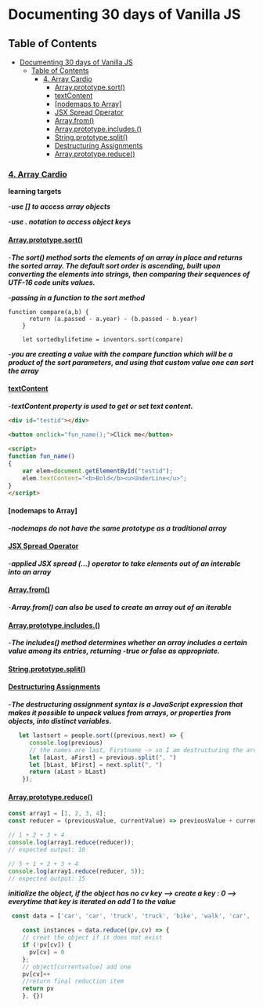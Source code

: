 # Documenting 30 days of Vanilla JS


## Table of Contents
- [Documenting 30 days of Vanilla JS](#documenting-30-days-of-vanilla-js)
  - [Table of Contents](#table-of-contents)
    - [4. Array Cardio](#4-array-cardio)
      - [Array.prototype.sort()](#arrayprototypesort)
      - [textContent](#textcontent)
      - [[nodemaps to Array]](#nodemaps-to-array)
      - [JSX Spread Operator](#jsx-spread-operator)
      - [Array.from()](#arrayfrom)
      - [Array.prototype.includes.()](#arrayprototypeincludes)
      - [String.prototype.split()](#stringprototypesplit)
      - [Destructuring Assignments](#destructuring-assignments)
      - [Array.prototype.reduce()](#arrayprototypereduce)
### [4. Array Cardio](4arraycardio/index-Start.html)
**learning targets**

-***use [] to access array objects***

-***use . notation to access object keys***
#### [Array.prototype.sort()](https://developer.mozilla.org/en-US/docs/Web/JavaScript/Reference/Global_Objects/Array/sort)
-***The sort() method sorts the elements of an array in place and returns the sorted array. The default sort order is ascending, built upon converting the elements into strings, then comparing their sequences of UTF-16 code units values.***

-***passing in a function to the sort method***

``` 
function compare(a,b) {
      return (a.passed - a.year) - (b.passed - b.year)
    }

    let sortedbylifetime = inventors.sort(compare)
```

-***you are creating a value with the compare function which will be a product of the sort parameters, and using that custom value one can sort the array***
#### [textContent](https://tutorialcodeplay.com/javascript/javascript-textcontent.html#:~:text=textContent%20in%20javascript%20textContent%20property%20is,used%20to%20get%20or%20set%20text%20content.)

-***textContent property is used to get or set text content.***
```HTML
<div id="testid"></div>

<button onclick="fun_name();">Click me</button>
	
<script>
function fun_name()
{
	var elem=document.getElementById("testid");
	elem.textContent="<b>Bold</b><u>UnderLine</u>";
}
</script>
```
#### [nodemaps to Array]
-***nodemaps do not have the same prototype as a traditional array***
#### [JSX Spread Operator](https://developer.mozilla.org/en-US/docs/Web/JavaScript/Reference/Operators/Spread_syntax)
-***applied JSX spread (...) operator to take elements out of an interable into an array***
#### [Array.from()](https://developer.mozilla.org/en-US/docs/Web/JavaScript/Reference/Global_Objects/Array/from)
-***Array.from() can also be used to create an array out of an iterable***
#### [Array.prototype.includes.()](https://developer.mozilla.org/en-US/docs/web/javascript/reference/global_objects/array/includes)
-***The includes() method determines whether an array includes a certain value among its entries, returning -true or false as appropriate.***

#### [String.prototype.split()](https://developer.mozilla.org/en-US/docs/Web/JavaScript/Reference/Global_Objects/String/split)
#### [Destructuring Assignments](https://developer.mozilla.org/en-US/docs/Web/JavaScript/Reference/Operators/Destructuring_assignment)
-***The destructuring assignment syntax is a JavaScript expression that makes it possible to unpack values from arrays, or properties from objects, into distinct variables.***
```JavaScript
   let lastsort = people.sort((previous,next) => {
      console.log(previous)
      // the names are last, Firstname -> so I am destructuring the array to reflect this 
      let [aLast, aFirst] = previous.split(", ")
      let [bLast, bFirst] = next.split(", ")
      return (aLast > bLast)
    });
```
#### [Array.prototype.reduce()](https://developer.mozilla.org/en-US/docs/web/javascript/reference/global_objects/array/reduce)
```JavaScript
const array1 = [1, 2, 3, 4];
const reducer = (previousValue, currentValue) => previousValue + currentValue;

// 1 + 2 + 3 + 4
console.log(array1.reduce(reducer));
// expected output: 10

// 5 + 1 + 2 + 3 + 4
console.log(array1.reduce(reducer, 5));
// expected output: 15

```
***initialize the object, if the object has no cv key --> create a key : 0 --> everytime that key is iterated on add 1 to the value***
```JavaScript
 const data = ['car', 'car', 'truck', 'truck', 'bike', 'walk', 'car', 'van', 'bike', 'walk', 'car', 'van', 'car', 'truck' ];

    const instances = data.reduce((pv,cv) => {
    // creat the object if it does not exist
    if (!pv[cv]) {
      pv[cv] = 0
    };
    // object[currentvalue] add one
    pv[cv]++
    //return final reduction item
    return pv
    }, {})
```